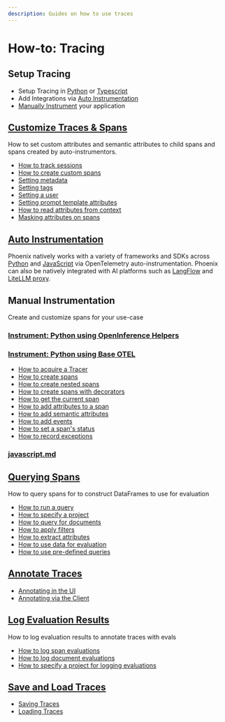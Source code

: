 ```yaml
---
description: Guides on how to use traces
---
```


# How-to: Tracing

## Setup Tracing

* Setup Tracing in [Python](./#instrument-python-using-openinference-helpers) or [Typescript](setup-tracing/javascript.md)
* Add Integrations via [Auto Instrumentation](../integrations-tracing/)
* [Manually Instrument](./#manual-instrumentation) your application

## [Customize Traces & Spans](add-metadata/customize-spans.md)

How to set custom attributes and semantic attributes to child spans and spans created by auto-instrumentors.

* [How to track sessions](setup-tracing/setup-sessions.md)
* [How to create custom spans](setup-tracing/custom-spans.md)
* [Setting metadata](add-metadata/customize-spans.md#using_metadata)
* [Setting tags](add-metadata/customize-spans.md#specifying-tags)
* [Setting a user](add-metadata/customize-spans.md#using_user)
* [Setting prompt template attributes](add-metadata/customize-spans.md#specifying-the-prompt-template)
* [How to read attributes from context](add-metadata/customize-spans.md#using_attributes)
* [Masking attributes on spans](advanced/masking-span-attributes.md)

## [Auto Instrumentation](../integrations-tracing/)

Phoenix natively works with a variety of frameworks and SDKs across [Python](./#python) and [JavaScript](./#javascript) via OpenTelemetry auto-instrumentation. Phoenix can also be natively integrated with AI platforms such as [LangFlow](../integrations-tracing/#platforms) and [LiteLLM proxy](../integrations-tracing/#platforms).

## Manual Instrumentation

Create and customize spans for your use-case

### [Instrument: Python using OpenInference Helpers](setup-tracing/instrument-python.md)

### [Instrument: Python using Base OTEL](./#instrument-python-using-base-otel)

* [How to acquire a Tracer](setup-tracing/custom-spans.md#acquire-tracer)
* [How to create spans](setup-tracing/custom-spans.md#creating-spans)
* [How to create nested spans](setup-tracing/custom-spans.md#creating-nested-spans)
* [How to create spans with decorators](setup-tracing/custom-spans.md#creating-spans-with-decorators)
* [How to get the current span](setup-tracing/custom-spans.md#get-the-current-span)
* [How to add attributes to a span](setup-tracing/custom-spans.md#add-attributes-to-a-span)
* [How to add semantic attributes](setup-tracing/custom-spans.md#add-semantic-attributes)
* [How to add events](setup-tracing/custom-spans.md#adding-events)
* [How to set a span's status](setup-tracing/custom-spans.md#set-span-status)
* [How to record exceptions](setup-tracing/custom-spans.md#record-exceptions-in-spans)

### [javascript.md](setup-tracing/javascript.md "mention")

## [Querying Spans](importing-and-exporting-traces/extract-data-from-spans.md)

How to query spans for to construct DataFrames to use for evaluation

* [How to run a query](importing-and-exporting-traces/extract-data-from-spans.md#how-to-run-a-query)
* [How to specify a project](importing-and-exporting-traces/extract-data-from-spans.md#how-to-specify-a-project)
* [How to query for documents](importing-and-exporting-traces/extract-data-from-spans.md#querying-for-retrieved-documents)
* [How to apply filters](importing-and-exporting-traces/extract-data-from-spans.md#filtering-spans)
* [How to extract attributes](importing-and-exporting-traces/extract-data-from-spans.md#extracting-span-attributes)
* [How to use data for evaluation](importing-and-exporting-traces/extract-data-from-spans.md#how-to-use-data-for-evaluation)
* [How to use pre-defined queries](importing-and-exporting-traces/extract-data-from-spans.md#predefined-queries)

## [Annotate Traces](feedback-and-annotations/)

* [Annotating in the UI](feedback-and-annotations/annotating-in-the-ui.md)
* [Annotating via the Client](feedback-and-annotations/capture-feedback.md)

## [Log Evaluation Results](./#log-evaluation-results)

How to log evaluation results to annotate traces with evals

* [How to log span evaluations](feedback-and-annotations/llm-evaluations.md#span-evaluations)
* [How to log document evaluations](feedback-and-annotations/llm-evaluations.md#document-evaluations)
* [How to specify a project for logging evaluations](feedback-and-annotations/llm-evaluations.md#specifying-a-project-for-the-evaluations)

## [Save and Load Traces](importing-and-exporting-traces/extract-data-from-spans.md)

* [Saving Traces](importing-and-exporting-traces/extract-data-from-spans.md)
* [Loading Traces](importing-and-exporting-traces/importing-existing-traces.md)

